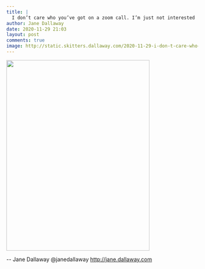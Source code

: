 ```yaml
---
title: |
  I don’t care who you’ve got on a zoom call. I’m just not interested
author: Jane Dallaway
date: 2020-11-29 21:03
layout: post
comments: true
image: http://static.skitters.dallaway.com/2020-11-29-i-don-t-care-who-you-ve-got-on-a-zoom-call--i-m-just-not-interested-thumb-1-IMG_4764.jpeg
---
```


<div>
        <a href="http://static.skitters.dallaway.com/2020-11-29-i-don-t-care-who-you-ve-got-on-a-zoom-call--i-m-just-not-interested-fullsize-1-IMG_4764.jpeg">
          <img src="http://static.skitters.dallaway.com/2020-11-29-i-don-t-care-who-you-ve-got-on-a-zoom-call--i-m-just-not-interested-thumb-1-IMG_4764.jpeg" width="375" height="500"/>
        </a>
      </div>

-- 
Jane Dallaway
@janedallaway
http://jane.dallaway.com
  
      